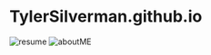 # TylerSilverman.github.io
![resume](https://user-images.githubusercontent.com/70153419/98447647-80350700-20f4-11eb-927b-e2d376c3c3bd.PNG)
![aboutME](https://user-images.githubusercontent.com/70153419/98448263-dad06200-20f8-11eb-8213-1a9a130afc1c.PNG)
